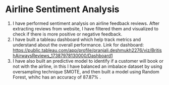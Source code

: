 # Airline Sentiment Analysis

1. I have performed sentiment analysis on airline feedback reviews. After extracting reviews from website, I have filtered them and visualized to check if there is more positive or negative feedback.
2. I have built a tableau dashboard which help track metrics and understand about the overall performance. Link for dashboard: https://public.tableau.com/app/profile/pranjali.deshmukh2276/viz/BritishAirwaysReviews_17387978130000/Dashboard1
3. I have also built an predictive model to identify if a customer will book or not with the airline, in this I have balanced an imbalace dataset by using oversampling technique SMOTE, and then built a model using Random Forest, whihc has an accuracy of 87.87% .
